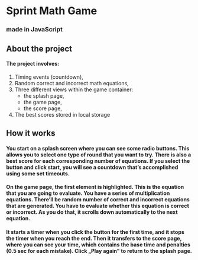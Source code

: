 # **Sprint Math Game**
### made in JavaScript

## **About the project**

#### The project involves:
1. Timing events (countdown),
2. Random correct and incorrect math equations,
3. Three different views within the game container: 
    - the splash page, 
    - the game page, 
    - the score page,
4. The best scores stored in local storage

 
## **How it works**

####    You start on a **splash screen** where you can see some radio buttons. This allows you to select one type of round that you want to try. There is also a best score for each corresponding number of equations. If you select the button and click start, you will see a countdown that’s accomplished using some set timeouts.

####    On the **game page**, the first element is highlighted. This is the equation that you are going to evaluate. You have a series of multiplication equations. There’ll be random number of correct and incorrect equations that are generated. You have to evaluate whether this equation is correct or incorrect. As you do that, it scrolls down automatically to the next equation.

####    It starts a timer when you click the button for the first time, and it stops the timer when you reach the end. Then it transfers to the **score page**, where you can see your time, which contains the base time and penalties (0.5 sec for each mistake). Click „Play again" to return to the splash page.